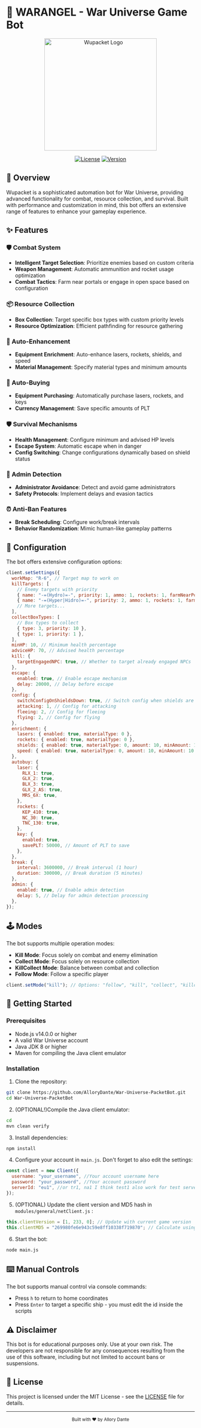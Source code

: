 # 🚀 WARANGEL - War Universe Game Bot

<div align="center">
  <img src="https://warangelbot.com/logo.png" alt="Wupacket Logo" width="300">
  
  [![License](https://img.shields.io/badge/license-MIT-blue.svg)](LICENSE)
  [![Version](https://img.shields.io/badge/version-1.0.0-green.svg)](https://github.com/yourusername/wupacket)
</div>

## 🌌 Overview

Wupacket is a sophisticated automation bot for War Universe, providing advanced functionality for combat, resource collection, and survival. Built with performance and customization in mind, this bot offers an extensive range of features to enhance your gameplay experience.

## ✨ Features

### 🛡️ Combat System

- **Intelligent Target Selection**: Prioritize enemies based on custom criteria
- **Weapon Management**: Automatic ammunition and rocket usage optimization
- **Combat Tactics**: Farm near portals or engage in open space based on configuration

### 📦 Resource Collection

- **Box Collection**: Target specific box types with custom priority levels
- **Resource Optimization**: Efficient pathfinding for resource gathering

### 🔄 Auto-Enhancement

- **Equipment Enrichment**: Auto-enhance lasers, rockets, shields, and speed
- **Material Management**: Specify material types and minimum amounts

### 🛒 Auto-Buying

- **Equipment Purchasing**: Automatically purchase lasers, rockets, and keys
- **Currency Management**: Save specific amounts of PLT

### 🛡️ Survival Mechanisms

- **Health Management**: Configure minimum and advised HP levels
- **Escape System**: Automatic escape when in danger
- **Config Switching**: Change configurations dynamically based on shield status

### 👮 Admin Detection

- **Administrator Avoidance**: Detect and avoid game administrators
- **Safety Protocols**: Implement delays and evasion tactics

### ⏰ Anti-Ban Features

- **Break Scheduling**: Configure work/break intervals
- **Behavior Randomization**: Mimic human-like gameplay patterns

## 🔧 Configuration

The bot offers extensive configuration options:

```javascript
client.setSettings({
  workMap: "R-6", // Target map to work on
  killTargets: [
    // Enemy targets with priority
    { name: "-=(Hydro)=-", priority: 1, ammo: 1, rockets: 1, farmNearPortal: false },
    { name: "-=(Hyper|Hidro)=-", priority: 2, ammo: 1, rockets: 1, farmNearPortal: false },
    // More targets...
  ],
  collectBoxTypes: [
    // Box types to collect
    { type: 3, priority: 10 },
    { type: 1, priority: 1 },
  ],
  minHP: 10, // Minimum health percentage
  adviceHP: 70, // Advised health percentage
  kill: {
    targetEngagedNPC: true, // Whether to target already engaged NPCs
  },
  escape: {
    enabled: true, // Enable escape mechanism
    delay: 20000, // Delay before escape
  },
  config: {
    switchConfigOnShieldsDown: true, // Switch config when shields are down
    attacking: 1, // Config for attacking
    fleeing: 2, // Config for fleeing
    flying: 2, // Config for flying
  },
  enrichment: {
    lasers: { enabled: true, materialType: 0 },
    rockets: { enabled: true, materialType: 0 },
    shields: { enabled: true, materialType: 0, amount: 10, minAmount: 10 },
    speed: { enabled: true, materialType: 0, amount: 10, minAmount: 10 },
  },
  autobuy: {
    laser: {
      RLX_1: true,
      GLX_2: true,
      BLX_3: true,
      GLX_2_AS: true,
      MRS_6X: true,
    },
    rockets: {
      KEP_410: true,
      NC_30: true,
      TNC_130: true,
    },
    key: {
      enabled: true,
      savePLT: 50000, // Amount of PLT to save
    },
  },
  break: {
    interval: 3600000, // Break interval (1 hour)
    duration: 300000, // Break duration (5 minutes)
  },
  admin: {
    enabled: true, // Enable admin detection
    delay: 5, // Delay for admin detection processing
  },
});
```

## 🕹️ Modes

The bot supports multiple operation modes:

- **Kill Mode**: Focus solely on combat and enemy elimination
- **Collect Mode**: Focus solely on resource collection
- **KillCollect Mode**: Balance between combat and collection
- **Follow Mode**: Follow a specific player

```javascript
client.setMode("kill"); // Options: "follow", "kill", "collect", "killcollect"
```

## 🚀 Getting Started

### Prerequisites

- Node.js v14.0.0 or higher
- A valid War Universe account
- Java JDK 8 or higher
- Maven for compiling the Java client emulator

### Installation

1. Clone the repository:

```bash
git clone https://github.com/AlloryDante/War-Universe-PacketBot.git
cd War-Universe-PacketBot
```

2. (OPTIONAL!)Compile the Java client emulator:

```bash
cd
mvn clean verify
```

3. Install dependencies:

```bash
npm install
```

4. Configure your account in `main.js`. Don't forget to also edit the settings:

```javascript
const client = new Client({
  username: "your_username", //Your account username here
  password: "your_password", //Your account password
  serverId: "eu1", //or tr1, na1 I think test1 also work for test server
});
```

5. (OPTIONAL) Update the client version and MD5 hash in `modules/general/netClient.js` :

```javascript
this.clientVersion = [1, 233, 0]; // Update with current game version
this.clientMD5 = "269980fe6e943c59e8ff10338f719870"; // Calculate using https://emn178.github.io/online-tools/md5_checksum.html
```

6. Start the bot:

```bash
node main.js
```

## ⌨️ Manual Controls

The bot supports manual control via console commands:

- Press `h` to return to home coordinates
- Press `Enter` to target a specific ship - you must edit the id inside the scripts

## ⚠️ Disclaimer

This bot is for educational purposes only. Use at your own risk. The developers are not responsible for any consequences resulting from the use of this software, including but not limited to account bans or suspensions.

## 📝 License

This project is licensed under the MIT License - see the [LICENSE](LICENSE) file for details.

---

<div align="center">
  <sub>Built with ❤️ by Allory Dante</sub>
</div>
